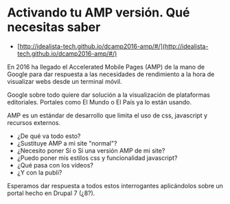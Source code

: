 # Activando tu AMP versión. Qué necesitas saber

- [http://idealista-tech.github.io/dcamp2016-amp/#/](http://idealista-tech.github.io/dcamp2016-amp/#/)

En 2016 ha llegado el Accelerated Mobile Pages (AMP) de la mano de Google para dar respuesta a las necesidades de rendimiento a la hora de visualizar webs desde un terminal móvil.

Google sobre todo quiere dar solución a la visualización de plataformas editoriales. Portales como El Mundo o El País ya lo están usando.

 

AMP es un estándar de desarrollo que limita el uso de css, javascript y recursos externos.

- ¿De qué va todo esto?
- ¿Sustituye AMP a mi site "normal"?
- ¿Necesito poner Sí o Sí una versión AMP de mi site?
- ¿Puedo poner mis estilos css y funcionalidad javascript?
- ¿Qué pasa con los vídeos?
- ¿Y con la publi?

Esperamos dar respuesta a todos estos interrogantes aplicándolos sobre un portal hecho en Drupal 7 (¿8?).